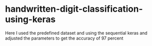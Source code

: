 # handwritten-digit-classification-using-keras
Here I used the predefined dataset and using the sequential keras and adjusted the parameters to get the accuracy of 97 percent
